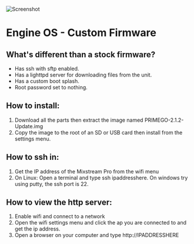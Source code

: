 ![Screenshot](https://raw.githubusercontent.com/RedHate/PRIMEGO-CFW/main/splash.jpg)


# Engine OS - Custom Firmware

## What's different than a stock firmware?
- Has ssh with sftp enabled.
- Has a lighttpd server for downloading files from the unit.
- Has a custom boot splash.
- Root password set to nothing.

## How to install:
  1) Download all the parts then extract the image named PRIMEGO-2.1.2-Update.img
  2) Copy the image to the root of an SD or USB card then install from the settings menu.

## How to ssh in:
  1) Get the IP address of the Mixstream Pro from the wifi menu
  2) On Linux: Open a terminal and type ssh ipaddresshere. On windows try using putty, the ssh port is 22.
  
## How to view the http server:
  1) Enable wifi and connect to a network
  2) Open the wifi settings menu and click the ap you are connected to and get the ip address.
  3) Open a browser on your computer and type http://IPADDRESSHERE
